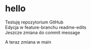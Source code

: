 # hello

Testuję repozytorium GitHub  
Edycja w feature-branchu readme-edits  
Jeszcze zmiana do commit message

A teraz zmiana w main
